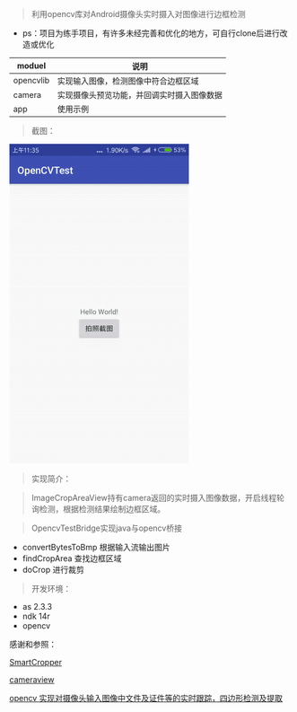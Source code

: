 > 利用opencv库对Android摄像头实时摄入对图像进行边框检测

* ps：项目为练手项目，有许多未经完善和优化的地方，可自行clone后进行改造或优化


moduel | 说明
---|---
opencvlib | 实现输入图像，检测图像中符合边框区域
camera | 实现摄像头预览功能，并回调实时摄入图像数据
app | 使用示例

> 截图：

![Alt text](/crop/ezgif.gif)


> 实现简介：

> ImageCropAreaView持有camera返回的实时摄入图像数据，开启线程轮询检测，根据检测结果绘制边框区域。

> OpencvTestBridge实现java与opencv桥接

* convertBytesToBmp 根据输入流输出图片
* findCropArea 查找边框区域
* doCrop 进行裁剪

> 开发环境：

* as 2.3.3
* ndk 14r
* opencv 

感谢和参照：

[SmartCropper](https://github.com/pqpo/SmartCropper)

[cameraview](https://github.com/google/cameraview)

[opencv 实现对摄像头输入图像中文件及证件等的实时跟踪，四边形检测及提取](https://blog.csdn.net/zxw_xzr/article/details/77358815)